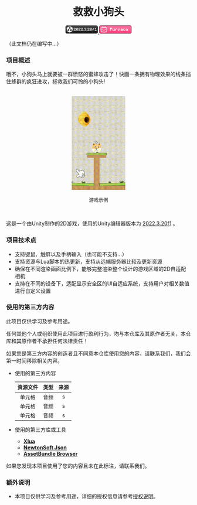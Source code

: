 <div align="center">

# 救救小狗头

<a href="https://unity.com/releases/editor/whats-new/2022.3.20#notes">
<img src="./docs/images/badge_unity.png" alt="unity_version_2022.3.20f1" height=22 />
</a>
<a href="https://space.bilibili.com/3546697445673471">
<img src="./docs/images/badge_btv.png" alt="bilibili_purpaca" height=22 />
</a>

</div>

（此文档仍在编写中...）
### 项目概述
哦不，小狗头马上就要被一群愤怒的蜜蜂攻击了！快画一条拥有物理效果的线条挡住蜂群的疯狂进攻，拯救我们可怜的小狗头! 

<div align="center">

<br/>

<img src="./docs/images/readme_game_sample.gif" alt="game_sample" height=256 />

<font size=2>游戏示例 </font>

</div>

<br/>

这是一个由Unity制作的2D游戏，使用的Unity编辑器版本为 [2022.3.20f1](https://unity.com/releases/editor/whats-new/2022.3.20#notes) 。

### 项目技术点
- 支持键鼠、触屏以及手柄输入（也可能不支持...）
- 支持资源与Lua脚本的热更新，支持从远端服务器比较及更新资源
- 确保在不同渲染画面比例下，能够完整渲染整个设计的游戏区域的2D自适配相机
- 支持在不同的设备下，适配显示安全区的UI自适应系统，支持用户对相关数值进行自定义设置

### 使用的第三方内容
此项目仅供学习及参考用途。 

任何其他个人或组织使用此项目进行盈利行为，均与本仓库及其原作者无关，本仓库和其原作者不承担任何法律责任！  

如果您是第三方内容的创造者且不同意本仓库使用您的内容，请联系我们，我们会第一时间移除相关内容。   

- 使用的第三方内容  

  |资源文件|类型|来源|
  |:-:|:-:|:-:|
  |单元格|音频|s|
  |单元格|音频|s|
  |单元格|音频|s|

- 使用的第三方库或工具
  - [**Xlua**](https://github.com/Tencent/xLua)
  - [**NewtonSoft Json**](https://www.newtonsoft.com/json)
  - [**AssetBundle Browser**](https://github.com/Unity-Technologies/AssetBundles-Browser)

如果您发现本项目使用了您的内容且未在此标注，请联系我们。

### 额外说明
- 本项目仅供学习及参考用途，详细的授权信息请参考[授权说明](LICENSE.md)。